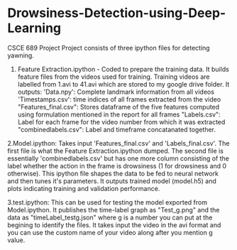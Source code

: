 # Drowsiness-Detection-using-Deep-Learning
CSCE 689 Project
Project consists of three ipython files for detecting yawning.

1. Feature Extraction.ipython - Coded to prepare the training data. It builds feature files from the videos used for training. Training videos are labelled from 1.avi to 41.avi which are stored to my google drive folder. It outputs:
'Data.npy': Complete landmark information from all videos
'Timestamps.csv': time indices of all frames extracted from the video
"Features_final.csv": Stores dataframe of the five features computed using formulation mentioned in the report for all frames
"Labels.csv": Label for each frame for the video number from which it was extracted
"combinedlabels.csv": Label and timeframe concatanated together.

2.Model.ipython: Takes input 'Features_final.csv' and 'Labels_final.csv'. The first file is what the Feature Extraction.ipython dumped. The second file is essentially 'combinedlabels.csv' but has one more column consisting of the label whether the action in the frame is drowsiness (1 for drowsiness and 0 otherwise). This ipython file shapes the data to be fed to neural network and then tunes it's parameters. It outputs trained model (model.h5) and plots indicating training and validation performance.

3.test.ipython: This can be used for testing the model exported from Model.ipython. It publishes the time-label graph as "Test_g.png" and the data as "timeLabel_testg.json" where g is a number you can put at the begining to identify the files. It takes input the video in the avi format and you can use the custom name of your video along after you mention g value.
